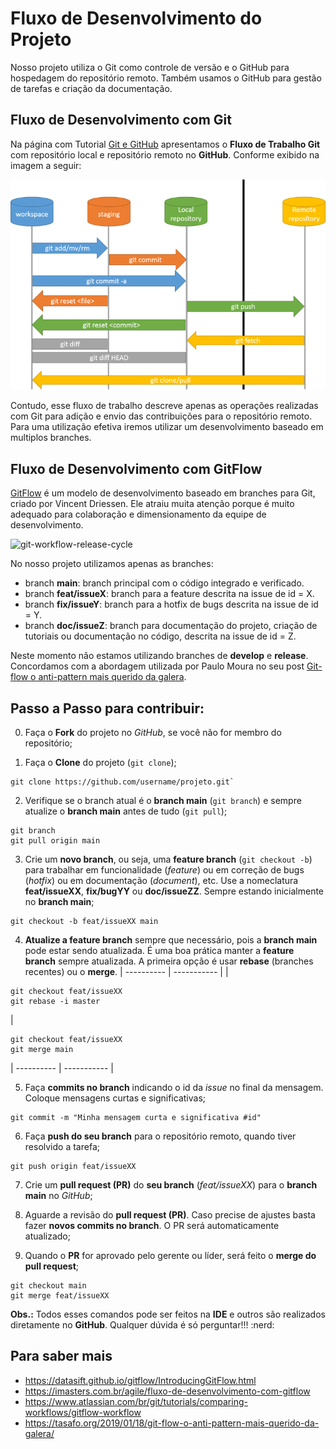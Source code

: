 # Fluxo de Desenvolvimento do Projeto

Nosso projeto utiliza o Git como controle de versão e o GitHub para hospedagem do repositório remoto. Também usamos o GitHub para gestão de tarefas e criação da documentação.

## Fluxo de Desenvolvimento com Git

Na página com Tutorial [Git e GitHub](github.md) apresentamos o **Fluxo de Trabalho Git** com repositório local e repositório remoto no **GitHub**. Conforme exibido na imagem a seguir:

![Fluxo de Trabalho do Git](git-workflow.png)

Contudo, esse fluxo de trabalho descreve apenas as operações realizadas com Git para adição e envio das contribuições para o repositório remoto. Para uma utilização efetiva iremos utilizar um desenvolvimento baseado em multiplos branches.

## Fluxo de Desenvolvimento com GitFlow

[GitFlow](https://nvie.com/posts/a-successful-git-branching-model/) é um modelo de desenvolvimento baseado em branches para Git, criado por Vincent Driessen. Ele atraiu muita atenção porque é muito adequado para colaboração e dimensionamento da equipe de desenvolvimento.

![git-workflow-release-cycle](https://static.imasters.com.br/wp-content/uploads/2015/04/git-workflow-release-cycle-4maintenance.png)

No nosso projeto utilizamos apenas as branches:

* branch **main**: branch principal com o código integrado e verificado.
* branch **feat/issueX**: branch para a feature descrita na issue de id = X.
* branch **fix/issueY**: branch para a hotfix de bugs descrita na issue de id = Y.
* branch **doc/issueZ**: branch para documentação do projeto, criação de tutoriais ou documentação no código, descrita na issue de id = Z.

Neste momento não estamos utilizando branches de **develop** e **release**. Concordamos com a abordagem utilizada por Paulo Moura no seu post [Git-flow o anti-pattern mais querido da galera](https://tasafo.org/2019/01/18/git-flow-o-anti-pattern-mais-querido-da-galera/).

## Passo a Passo para contribuir:

0. Faça o **Fork** do projeto no *GitHub*, se você não for membro do repositório;

1. Faça o **Clone** do projeto (`git clone`);
```console
git clone https://github.com/username/projeto.git`
```
2. Verifique se o branch atual é o **branch main** (`git branch`) e sempre atualize o **branch main** antes de tudo (`git pull`);
```console
git branch
git pull origin main
```
3. Crie um **novo branch**, ou seja, uma **feature branch** (`git checkout -b`) para trabalhar em funcionalidade (*feature*) ou em correção de bugs (*hotfix*) ou em documentação (*document*), etc. Use a nomeclatura **feat/issueXX**, **fix/bugYY** ou **doc/issueZZ**. Sempre estando inicialmente no **branch main**;
```console
git checkout -b feat/issueXX main
```

4. **Atualize a feature branch** sempre que necessário, pois a **branch main** pode estar sendo atualizada. É uma boa prática manter a **feature branch** sempre atualizada. A primeira opção é usar **rebase** (branches recentes) ou o **merge**.
| ---------- | ----------- |
| 
```console
git checkout feat/issueXX
git rebase -i master
``` 
|

```console
git checkout feat/issueXX
git merge main
``` 
| ---------- | ----------- |

5. Faça **commits no branch** indicando o id da *issue* no final da mensagem. Coloque mensagens curtas e significativas;
```console
git commit -m "Minha mensagem curta e significativa #id"
```
6. Faça **push do seu branch** para o repositório remoto, quando tiver resolvido a tarefa;
```console
git push origin feat/issueXX
```
7. Crie um **pull request (PR)** do **seu branch** (*feat/issueXX*) para o **branch main** no *GitHub*;

8. Aguarde a revisão do **pull request (PR)**. Caso precise de ajustes basta fazer **novos commits no branch**. O PR será automaticamente atualizado;

9. Quando o **PR**  for aprovado pelo gerente ou líder, será feito o **merge do pull request**;
```console
git checkout main
git merge feat/issueXX
```

**Obs.:** Todos esses comandos pode ser feitos na **IDE** e outros são realizados diretamente no **GitHub**. Qualquer dúvida é só perguntar!!! :nerd:

## Para saber mais

* https://datasift.github.io/gitflow/IntroducingGitFlow.html
* https://imasters.com.br/agile/fluxo-de-desenvolvimento-com-gitflow
* https://www.atlassian.com/br/git/tutorials/comparing-workflows/gitflow-workflow
* https://tasafo.org/2019/01/18/git-flow-o-anti-pattern-mais-querido-da-galera/
